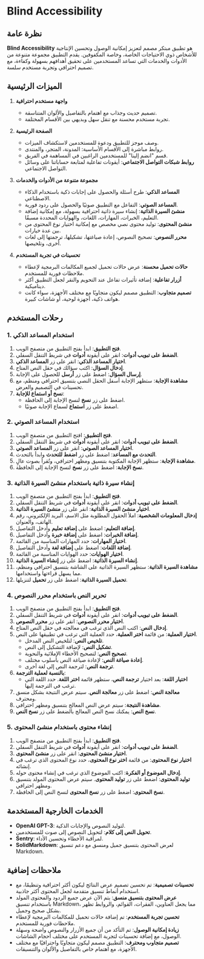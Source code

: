 # Blind Accessibility

## نظرة عامة

**Blind Accessibility** هو تطبيق مبتكر مصمم لتعزيز إمكانية الوصول وتحسين الإنتاجية للأشخاص ذوي الاحتياجات الخاصة، وخاصة المكفوفين. يقدم التطبيق مجموعة متنوعة من الأدوات والخدمات التي تساعد المستخدمين على تحقيق أهدافهم بسهولة وكفاءة، مع تصميم احترافي وتجربة مستخدم سلسة.

## الميزات الرئيسية

1. **واجهة مستخدم احترافية**
   - تصميم حديث وجذاب مع اهتمام بالتفاصيل والألوان المتناسقة.
   - تجربة مستخدم محسنة مع تنقل سهل وبديهي بين الأقسام المختلفة.

2. **الصفحة الرئيسية**
   - وصف موجز للتطبيق ودعوة للمستخدمين لاستكشاف الميزات.
   - روابط مباشرة إلى الأقسام الأساسية: المدونة، المتجر، والمنتدى.
   - قسم "انضم إلينا" للمستخدمين الراغبين في المساهمة في الفريق.
   - **روابط شبكات التواصل الاجتماعي**: أيقونات تفاعلية لمتابعة حساباتنا على وسائل التواصل الاجتماعي.

3. **مجموعة متنوعة من الأدوات والخدمات**
   - **المساعد الذكي**: طرح أسئلة والحصول على إجابات ذكية باستخدام الذكاء الاصطناعي.
   - **المساعد الصوتي**: التفاعل مع التطبيق صوتيًا والحصول على ردود فورية.
   - **منشئ السيرة الذاتية**: إنشاء سيرة ذاتية احترافية بسهولة، مع إمكانية إضافة التعليم، الخبرات، المهارات، اللغات، والهوايات المحددة مسبقًا.
   - **منشئ المحتوى**: توليد محتوى نصي مخصص مع إمكانية اختيار نوع المحتوى من بين عدة خيارات.
   - **محرر النصوص**: تصحيح النصوص، إعادة صياغتها، تشكيلها، ترجمتها إلى لغات أخرى، وتلخيصها.
   
4. **تحسينات في تجربة المستخدم**
   - **حالات تحميل محسنة**: عرض حالات تحميل لجميع المكالمات البرمجية لإعطاء ملاحظات فورية للمستخدم.
   - **أزرار تفاعلية**: إضافة تأثيرات تفاعل عند التحويم والنقر لجعل التطبيق أكثر ديناميكية.
   - **تصميم متجاوب**: التطبيق مصمم ليكون متجاوبًا مع مختلف الأجهزة، سواء كانت هواتف ذكية، أجهزة لوحية، أو شاشات كبيرة.

## رحلات المستخدم

### 1. استخدام المساعد الذكي

1. **فتح التطبيق**: ابدأ بفتح التطبيق من متصفح الويب.
2. **الضغط على تبويب أدوات**: انقر على أيقونة **أدوات** في شريط التنقل السفلي.
3. **اختيار المساعد الذكي**: انقر على زر **المساعد الذكي**.
4. **إدخال السؤال**: اكتب سؤالك في حقل النص المتاح.
5. **إرسال السؤال**: اضغط على زر **أرسل** للحصول على الإجابة.
6. **مشاهدة الإجابة**: ستظهر الإجابة أسفل الحقل النصي بتنسيق احترافي ومنظم، مع تحسينات في التصميم والعرض.
7. **نسخ أو استماع للإجابة**:
   - اضغط على زر **نسخ** لنسخ الإجابة إلى الحافظة.
   - اضغط على زر **استماع** لسماع الإجابة صوتيًا.

### 2. استخدام المساعد الصوتي

1. **فتح التطبيق**: افتح التطبيق من متصفح الويب.
2. **الضغط على تبويب أدوات**: انقر على أيقونة **أدوات** في شريط التنقل السفلي.
3. **اختيار المساعد الصوتي**: انقر على زر **المساعد الصوتي**.
4. **التحدث مع المساعد**: اضغط على زر **اضغط للتحدث** وابدأ بالتحدث.
5. **مشاهدة الإجابة**: ستظهر الإجابة المكتوبة بتنسيق ومظهر احترافي، وتُقرأ بصوت عالٍ.
6. **نسخ الإجابة**: اضغط على زر **نسخ** لنسخ الإجابة إلى الحافظة.

### 3. إنشاء سيرة ذاتية باستخدام منشئ السيرة الذاتية

1. **فتح التطبيق**: ابدأ بفتح التطبيق من متصفح الويب.
2. **الضغط على تبويب أدوات**: انقر على أيقونة **أدوات** في شريط التنقل السفلي.
3. **اختيار منشئ السيرة الذاتية**: انقر على زر **منشئ السيرة الذاتية**.
4. **إدخال المعلومات الشخصية**: املأ الحقول المطلوبة مثل الاسم، البريد الإلكتروني، رقم الهاتف، والعنوان.
5. **إضافة التعليم**: اضغط على **إضافة تعليم** وأدخل التفاصيل.
6. **إضافة الخبرات**: اضغط على **إضافة خبرة** وأدخل التفاصيل.
7. **اختيار المهارات**: حدد المهارات المناسبة من القائمة.
8. **إضافة اللغات**: اضغط على **إضافة لغة** وأدخل التفاصيل.
9. **اختيار الهوايات**: حدد الهوايات المناسبة من القائمة.
10. **إنشاء السيرة الذاتية**: اضغط على زر **إنشاء السيرة الذاتية**.
11. **مشاهدة السيرة الذاتية**: ستظهر السيرة الذاتية على الشاشة بتنسيق احترافي ومنظم، مما يسهل قراءتها واستخدامها.
12. **تحميل السيرة الذاتية**: اضغط على زر **تحميل** لتنزيلها.

### 4. تحرير النص باستخدام محرر النصوص

1. **فتح التطبيق**: ابدأ بفتح التطبيق من متصفح الويب.
2. **الضغط على تبويب أدوات**: انقر على أيقونة **أدوات** في شريط التنقل السفلي.
3. **اختيار محرر النصوص**: انقر على زر **محرر النصوص**.
4. **إدخال النص**: اكتب النص الذي ترغب في معالجته في حقل النص المتاح.
5. **اختيار العملية**: من قائمة **اختر العملية**، حدد العملية التي ترغب في تطبيقها على النص.
   - **تلخيص النص**: لتلخيص النص المدخل.
   - **تشكيل النص**: لإضافة التشكيل إلى النص.
   - **تصحيح النص**: لتصحيح الأخطاء الإملائية والنحوية.
   - **إعادة صياغة النص**: لإعادة صياغة النص بأسلوب مختلف.
   - **ترجمة النص**: لترجمة النص إلى لغة أخرى.
6. **بالنسبة لعملية الترجمة**:
   - **اختيار اللغة**: بعد اختيار **ترجمة النص**، ستظهر قائمة **اختر اللغة**. حدد اللغة التي ترغب في الترجمة إليها.
7. **معالجة النص**: اضغط على زر **معالجة النص**. سيتم عرض النتيجة بشكل منسق ومحترف.
8. **مشاهدة النتيجة**: سيتم عرض النص المعالج بتنسيق ومظهر احترافي.
9. **نسخ النص**: يمكنك نسخ النص المعالج بالضغط على زر **نسخ النص**.

### 5. إنشاء محتوى باستخدام منشئ المحتوى

1. **فتح التطبيق**: ابدأ بفتح التطبيق من متصفح الويب.
2. **الضغط على تبويب أدوات**: انقر على أيقونة **أدوات** في شريط التنقل السفلي.
3. **اختيار منشئ المحتوى**: انقر على زر **منشئ المحتوى**.
4. **اختيار نوع المحتوى**: من قائمة **اختر نوع المحتوى**، حدد نوع المحتوى الذي ترغب في إنشائه.
5. **إدخال الموضوع أو الفكرة**: اكتب الموضوع الذي ترغب في إنشاء محتوى حوله.
6. **توليد المحتوى**: اضغط على زر **توليد المحتوى**. سيتم عرض المحتوى المولد بتنسيق ومظهر احترافي.
7. **نسخ المحتوى**: اضغط على زر **نسخ المحتوى** لنسخ النص إلى الحافظة.

## الخدمات الخارجية المستخدمة

- **OpenAI GPT-3**: لتوليد النصوص والإجابات الذكية.
- **تحويل النص إلى كلام**: لتحويل النصوص إلى صوت للمستخدمين.
- **Sentry**: لمراقبة الأخطاء وتحسين الأداء.
- **SolidMarkdown**: لعرض المحتوى بتنسيق جميل ومنسق مع دعم تنسيق Markdown.

## ملاحظات إضافية

- **تحسينات تصميمية**: تم تحسين تصميم عرض النتائج ليكون أكثر احترافية وتنظيمًا، مع استخدام أنماط تنسيق متقدمة لجعل المحتوى أكثر جاذبية.
- **عرض المحتوى بتنسيق منسق**: يتم الآن عرض جميع الردود والمحتوى المولد باستخدام تنسيق Markdown، مما يجعل العناوين، الفقرات، القوائم، والروابط تظهر بشكل صحيح وجميل.
- **تحسين تجربة المستخدم**: تم إضافة حالات تحميل للمكالمات البرمجية لإعطاء ملاحظات فورية للمستخدم.
- **زيادة إمكانية الوصول**: تم التأكد من أن جميع الأزرار والنصوص واضحة وسهلة الوصول، مع إضافة تحسينات لتجربة المستخدم على مختلف أحجام الشاشات.
- **تصميم متجاوب ومحترف**: التطبيق مصمم ليكون متجاوبًا واحترافيًا مع مختلف الأجهزة، مع اهتمام خاص بالتفاصيل والألوان والتنسيقات.